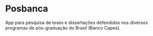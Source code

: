 # Posbanca
App para pesquisa de teses e  dissertações defendidos nos diversos programas de pós-graduação do Brasil (Banco Capes).
